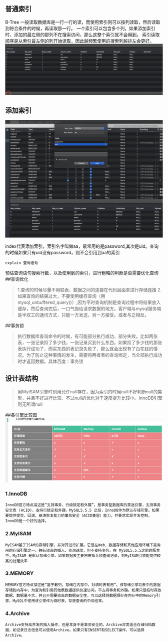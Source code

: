 ## 普通索引
B-Tree
一般读取数据库是一行一行的读，而使用索引则可以按列读取，然后读取到符合条件的时候，再读取那一行。
一个索引可以包含多个列，如果添加索引时，添加的最左侧的那列不在搜索访问，那么这整个索引就不会用到。
索引读取顺序是从索引最左侧的列开始读取，因此越频繁使用的搜索列越排左会更好。![1](./1.png)

## 添加索引

![](./2.png)

index代表添加索引，索引名字叫做aa，最常用的是password,其次是uid。查询的时候如果只有uid没有password，则不会引用到aa的索引
```
explain 查询语句
```
预估查询语句搜索行数，以及使用到的索引，进行粗略的判断是否需要优化查询
##查询优化
>1.查询的时候尽量不用联表，数据之间的连接在代码层面来进行存储连接
>2.如果查询的结果过大，不要使用缓存查询（用mysql_unbuffered_query()）,因为平时查询机制是查询过程中将结果放入缓存，然后查询完后，一口气抛给请求数据的地方。客户端与mysql服务端是半双工的通讯方式，只能一方发送，另一方接受。或者与之相反。

##事务锁

> 执行数据库查询命令的时候，有可能部分执行成功，部分失败。比如两张表，一张记录扣了多少钱，一张记录买到什么东西。如果扣了多少钱的那张表执行成功了，而买东西的表记录失败了，那么就会出现有了白花钱的情况。为了防止这种事情的发生，需要将两者表的查询绑定，当全部执行成功时才返回数据。具体百度：事务锁

## 设计表结构

> 用MyISAM引擎时别用允许null存在，因为索引的时候null不好判断null的类型，并且不好进行比较。不过null的优化对于速度提升比较小。InnoDB引擎则无所谓null

##各引擎比较图
![](./3.png)

### 1.InnoDB

```
InnoDB官方特点描述是“支持事务，行级锁定和外键”。是事务型数据库的首选引擎，支持事务安全表 (ACID)，支持行锁定和外键。MySQL5.5.5 之后，InnoDB作为默认存储引擎。如果要提供提交、回滚、崩溃恢复能力的事务安全（ACID兼容）能力，并要求实现并发控制，InnoDB是一个好的选择。
```

### 2.MyISAM

```
MyISAM基于ISAM的存储引擎，并对其进行扩展。它是在Web、数据存储和其他应用环境下最常用的存储引擎之一。拥有较高的插入、查询速度，但不支持事务。在 MySQL5.5.5之前的版本中，MyISAM 是默认存储引擎。如果数据表主要用来插入和查询记录，则MyISAM引擎能提供较高的处理效率
```



### 3.MEMORY

```
MEMORY官方特点描述是“基于散列，存储在内存中，对临时表有用”。该存储引擎将表中的数据存储到内存中，为查询和引用其他表数据提供快速访问。不支持事务和外键。如果只是临时存放数据，数据量不大，并且不需要较高的数据安全性，可以选择将数据保存在内存中的Memory引擎，MySQL中使用该引擎作为临时表，存放查询的中间结果。
```



### 4.Archive

```
Archive支持高并发的插入操作，但是本身不是事务安全的。Archive非常适合存储归档数据，如记录日志信息可以使用Archive。如果只有INSERT和SELECT操作，可以选择Archive。
```



